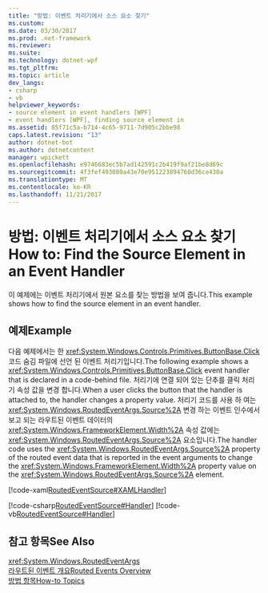 ```yaml
---
title: "방법: 이벤트 처리기에서 소스 요소 찾기"
ms.custom: 
ms.date: 03/30/2017
ms.prod: .net-framework
ms.reviewer: 
ms.suite: 
ms.technology: dotnet-wpf
ms.tgt_pltfrm: 
ms.topic: article
dev_langs:
- csharp
- vb
helpviewer_keywords:
- source element in event handlers [WPF]
- event handlers [WPF], finding source element in
ms.assetid: 85f71c5a-b714-4c65-9711-7d905c2bbe98
caps.latest.revision: "13"
author: dotnet-bot
ms.author: dotnetcontent
manager: wpickett
ms.openlocfilehash: e9746683ec5b7ad142591c2b419f9af21be8d69c
ms.sourcegitcommit: 4f3fef493080a43e70e951223894768d36ce430a
ms.translationtype: MT
ms.contentlocale: ko-KR
ms.lasthandoff: 11/21/2017
---
```

# <a name="how-to-find-the-source-element-in-an-event-handler"></a><span data-ttu-id="4bfd6-102">방법: 이벤트 처리기에서 소스 요소 찾기</span><span class="sxs-lookup"><span data-stu-id="4bfd6-102">How to: Find the Source Element in an Event Handler</span></span>
<span data-ttu-id="4bfd6-103">이 예제에는 이벤트 처리기에서 원본 요소를 찾는 방법을 보여 줍니다.</span><span class="sxs-lookup"><span data-stu-id="4bfd6-103">This example shows how to find the source element in an event handler.</span></span>  
  
## <a name="example"></a><span data-ttu-id="4bfd6-104">예제</span><span class="sxs-lookup"><span data-stu-id="4bfd6-104">Example</span></span>  
 <span data-ttu-id="4bfd6-105">다음 예제에서는 한 <xref:System.Windows.Controls.Primitives.ButtonBase.Click> 코드 숨김 파일에 선언 된 이벤트 처리기입니다.</span><span class="sxs-lookup"><span data-stu-id="4bfd6-105">The following example shows a <xref:System.Windows.Controls.Primitives.ButtonBase.Click> event handler that is declared in a code-behind file.</span></span> <span data-ttu-id="4bfd6-106">처리기에 연결 되어 있는 단추를 클릭 처리기 속성 값을 변경 합니다.</span><span class="sxs-lookup"><span data-stu-id="4bfd6-106">When a user clicks the button that the handler is attached to, the handler changes a property value.</span></span> <span data-ttu-id="4bfd6-107">처리기 코드를 사용 하 여는 <xref:System.Windows.RoutedEventArgs.Source%2A> 변경 하는 이벤트 인수에서 보고 되는 라우트된 이벤트 데이터의 <xref:System.Windows.FrameworkElement.Width%2A> 속성 값에는 <xref:System.Windows.RoutedEventArgs.Source%2A> 요소입니다.</span><span class="sxs-lookup"><span data-stu-id="4bfd6-107">The handler code uses the <xref:System.Windows.RoutedEventArgs.Source%2A> property of the routed event data that is reported in the event arguments to change the <xref:System.Windows.FrameworkElement.Width%2A> property value on the <xref:System.Windows.RoutedEventArgs.Source%2A> element.</span></span>  
  
 [!code-xaml[RoutedEventSource#XAMLHandler](../../../../samples/snippets/csharp/VS_Snippets_Wpf/RoutedEventSource/CSharp/default.xaml#xamlhandler)]  
  
 [!code-csharp[RoutedEventSource#Handler](../../../../samples/snippets/csharp/VS_Snippets_Wpf/RoutedEventSource/CSharp/default.xaml.cs#handler)]
 [!code-vb[RoutedEventSource#Handler](../../../../samples/snippets/visualbasic/VS_Snippets_Wpf/RoutedEventSource/VisualBasic/default.xaml.vb#handler)]  
  
## <a name="see-also"></a><span data-ttu-id="4bfd6-108">참고 항목</span><span class="sxs-lookup"><span data-stu-id="4bfd6-108">See Also</span></span>  
 <xref:System.Windows.RoutedEventArgs>  
 [<span data-ttu-id="4bfd6-109">라우트된 이벤트 개요</span><span class="sxs-lookup"><span data-stu-id="4bfd6-109">Routed Events Overview</span></span>](../../../../docs/framework/wpf/advanced/routed-events-overview.md)  
 [<span data-ttu-id="4bfd6-110">방법 항목</span><span class="sxs-lookup"><span data-stu-id="4bfd6-110">How-to Topics</span></span>](../../../../docs/framework/wpf/advanced/events-how-to-topics.md)
